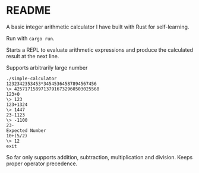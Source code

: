 # README 
A basic integer arithmetic calculator I have built with Rust for self-learning. 

Run with `cargo run`.

Starts a REPL to evaluate arithmetic expressions and produce the calculated result at the next line.

Supports arbitrarily large number

```
./simple-calculator
1232342353453*34545364587894567456
\> 42571715897137916732960503025568
123+0
\> 123
123+1324
\> 1447
23-1123
\> -1100
23-
Expected Number
10+(5/2)
\> 12
exit
```

So far only supports addition, subtraction, multiplication and division. Keeps proper operator precedence.